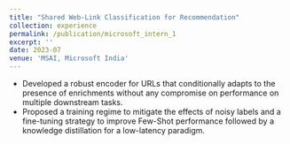 ```yaml
---
title: "Shared Web-Link Classification for Recommendation"
collection: experience
permalink: /publication/microsoft_intern_1
excerpt: ''
date: 2023-07
venue: 'MSAI, Microsoft India'
---
```


- Developed a robust encoder for URLs that conditionally adapts to the presence of enrichments without any compromise on performance on multiple downstream tasks.
- Proposed a training regime to mitigate the effects of noisy labels and a fine-tuning strategy to improve Few-Shot performance followed by a knowledge distillation for a low-latency paradigm.
